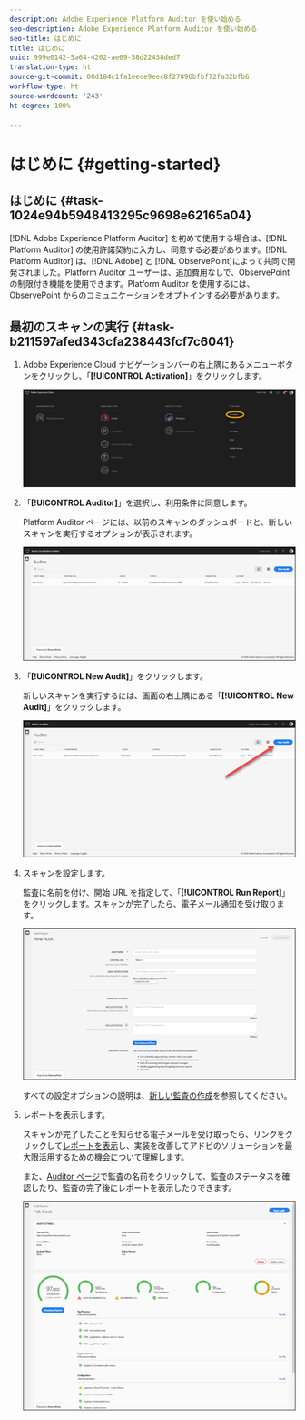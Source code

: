 ```yaml
---
description: Adobe Experience Platform Auditor を使い始める
seo-description: Adobe Experience Platform Auditor を使い始める
seo-title: はじめに
title: はじめに
uuid: 999e0142-5a64-4202-ae09-58d22438ded7
translation-type: ht
source-git-commit: 00d184c1fa1eece9eec8f27896bfbf72fa32bfb6
workflow-type: ht
source-wordcount: '243'
ht-degree: 100%

---
```



# はじめに {#getting-started}

## はじめに {#task-1024e94b5948413295c9698e62165a04}

<!--
This page is a placeholder for now, we need things like prerequisites, any planning that should be done before using Auditor, initial setup info--that kind of thing.
-->

[!DNL Adobe Experience Platform Auditor] を初めて使用する場合は、[!DNL Platform Auditor] の使用許諾契約に入力し、同意する必要があります。[!DNL Platform Auditor] は、[!DNL Adobe] と [!DNL ObservePoint]によって共同で開発されました。Platform Auditor ユーザーは、追加費用なしで、ObservePoint の制限付き機能を使用できます。Platform Auditor を使用するには、ObservePoint からのコミュニケーションをオプトインする必要があります。

## 最初のスキャンの実行 {#task-b211597afed343cfa238443fcf7c6041}

1. Adobe Experience Cloud ナビゲーションバーの右上隅にあるメニューボタンをクリックし、「**[!UICONTROL Activation]**」をクリックします。

   ![](assets/activate.png)

1. 「**[!UICONTROL Auditor]**」を選択し、利用条件に同意します。

   Platform Auditor ページには、以前のスキャンのダッシュボードと、新しいスキャンを実行するオプションが表示されます。

   ![](assets/home.png)

1. 「**[!UICONTROL New Audit]**」をクリックします。

   新しいスキャンを実行するには、画面の右上隅にある「**[!UICONTROL New Audit]**」をクリックします。

   ![](assets/new-audit-button.png)

1. スキャンを設定します。

   監査に名前を付け、開始 URL を指定して、「**[!UICONTROL Run Report]**」をクリックします。スキャンが完了したら、電子メール通知を受け取ります。

   ![](assets/config.png)

   すべての設定オプションの説明は、[新しい監査の作成](../create-audit/create-new-audit.md)を参照してください。
1. レポートを表示します。

   スキャンが完了したことを知らせる電子メールを受け取ったら、リンクをクリックして[レポートを表示](../reports/scorecard.md)し、実装を改善してアドビのソリューションを最大限活用するための機会について理解します。

   また、[Auditor ページ](../get-started/audit-list.md)で監査の名前をクリックして、監査のステータスを確認したり、監査の完了後にレポートを表示したりできます。

   ![](assets/report.png)
